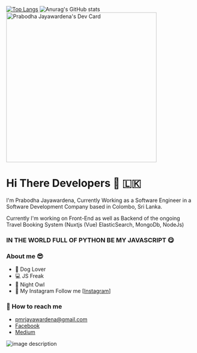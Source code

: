 [![Top Langs](https://github-readme-stats.vercel.app/api/top-langs/?username=anuraghazra&layout=compact)](https://github.com/anuraghazra/github-readme-stats)
![Anurag's GitHub stats](https://github-readme-stats.vercel.app/api?username=anuraghazra&show_icons=true&theme=radical)
<a href="https://app.daily.dev/pmrjayawardena"><img src="https://api.daily.dev/devcards/270663126ece47a8a5709a1ae6d6684b.png?r=vqz" width="400" alt="Prabodha Jayawardena's Dev Card"/></a>


# Hi There Developers 👋 🇱🇰

I'm Prabodha Jayawardena, Currently Working as a Software Engineer in a Software Development Company based in Colombo, Sri Lanka.

Currently I'm working on Front-End as well as Backend of the ongoing Travel Booking System (Nuxtjs (Vue) ElasticSearch, MongoDb, NodeJs)

### IN THE WORLD FULL OF PYTHON BE MY JAVASCRIPT 😋

### About me 😎

- 🐶 Dog Lover
- 💻 JS Freak
- ‍👤 Night Owl
- 📸 My Instagram Follow me [[Instagram](https://www.instagram.com/prabodha_j)]

### 📮 How to reach me

- [pmrjayawardena@gmail.com](mailto:pmrjayawardena@gmail.com)
- [Facebook](https://www.facebook.com/dev.prabodha)
- [Medium](https://medium.com/@pmrjayawardena)

![image description](https://user-images.githubusercontent.com/3369400/133268513-5bfe2f93-4402-42c9-a403-81c9e86934b6.jpeg)
